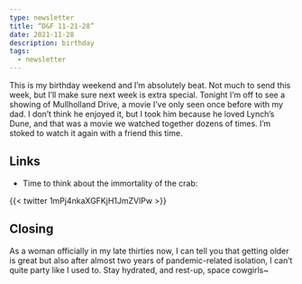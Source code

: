 ```yaml
---
type: newsletter
title: “D&F 11-21-28”
date: 2021-11-28
description: birthday
tags:
  - newsletter
---
```


This is my birthday weekend and I’m absolutely beat. Not much to send this week, but I’ll make sure next week is extra special. Tonight I’m off to see a showing of Mullholland Drive, a movie I’ve only seen once before with my dad. I don’t think he enjoyed it, but I took him because he loved Lynch’s Dune, and that was a movie we watched together dozens of times. I’m stoked to watch it again with a friend this time.

## Links

- Time to think about the immortality of the crab:

{{< twitter 1mPj4nkaXGFKjH1JmZVlPw >}}

## Closing

As a woman officially in my late thirties now, I can tell you that getting older is great but also after almost two years of pandemic-related isolation, I can’t quite party like I used to. Stay hydrated, and rest-up, space cowgirls~